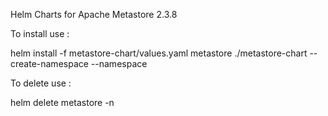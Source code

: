 Helm Charts for Apache Metastore 2.3.8

To install use :

helm install -f metastore-chart/values.yaml metastore ./metastore-chart --create-namespace --namespace <NAMESPACE>

To delete use :

helm delete metastore -n <NAMESPACE>




